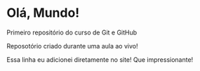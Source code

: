 # Olá, Mundo!
 Primeiro repositório do curso de Git e GitHub

Reposotório criado durante uma aula ao vivo!

Essa linha eu adicionei diretamente no site! Que impressionante!
